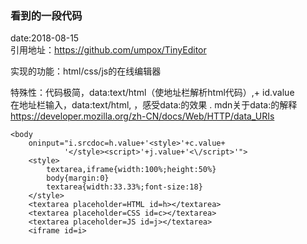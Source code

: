 ### 看到的一段代码  
date:2018-08-15  
引用地址：https://github.com/umpox/TinyEditor   

实现的功能：html/css/js的在线编辑器  

特殊性：代码极简，data:text/html（使地址栏解析html代码）,+ id.value   
在地址栏输入，data:text/html,<script>alert('hi');</script> ，感受data:的效果 . 
mdn关于data:的解释 https://developer.mozilla.org/zh-CN/docs/Web/HTTP/data_URIs

```
<body 
    oninput="i.srcdoc=h.value+'<style>'+c.value+
            '</style><script>'+j.value+'<\/script>'">
    <style>
        textarea,iframe{width:100%;height:50%}
        body{margin:0}
        textarea{width:33.33%;font-size:18}
    </style>
    <textarea placeholder=HTML id=h></textarea>
    <textarea placeholder=CSS id=c></textarea>
    <textarea placeholder=JS id=j></textarea>
    <iframe id=i>
```
